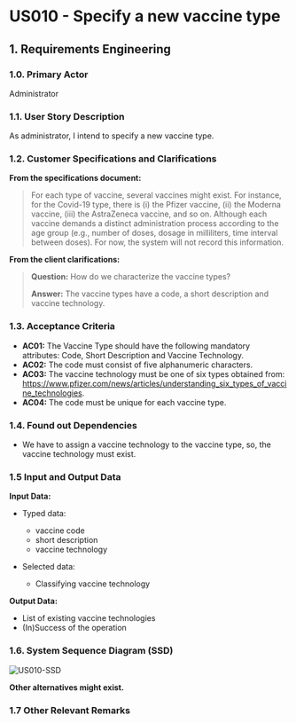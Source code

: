 # US010 - Specify a new vaccine type 

## 1. Requirements Engineering

### 1.0. Primary Actor
Administrator

### 1.1. User Story Description

As administrator, I intend to specify a new vaccine type.

### 1.2. Customer Specifications and Clarifications 

**From the specifications document:**

> For each type of vaccine, several vaccines might exist. For instance, for
the Covid-19 type, there is (i) the Pfizer vaccine, (ii) the Moderna vaccine, (iii) the AstraZeneca vaccine,
and so on. Although each vaccine demands a distinct administration process according to the age
group (e.g., number of doses, dosage in milliliters, time interval between doses). For now, the system
will not record this information.

**From the client clarifications:**

> **Question:** How do we characterize the vaccine types?
>  
> **Answer:** The vaccine types have a code, a short description and vaccine technology.

### 1.3. Acceptance Criteria

* **AC01:** The Vaccine Type should have the following mandatory attributes: Code, Short Description and Vaccine Technology.
* **AC02:** The code must consist of five alphanumeric characters.
* **AC03:** The vaccine technology must be one of six types obtained from: https://www.pfizer.com/news/articles/understanding_six_types_of_vaccine_technologies.
* **AC04:** The code must be unique for each vaccine type.

### 1.4. Found out Dependencies

* We have to assign a vaccine technology to the vaccine type, so, the vaccine technology must exist.

### 1.5 Input and Output Data

**Input Data:**

* Typed data:
	* vaccine code 
	* short description
	* vaccine technology 
	
* Selected data:
	* Classifying vaccine technology

**Output Data:**

* List of existing vaccine technologies
* (In)Success of the operation

### 1.6. System Sequence Diagram (SSD)

![US010-SSD](C:\Users\tania\Desktop\UpSkill\VI_PDS\DGS\DGS_Project\pds-base\sns-base\doc\global\use-cases\uc010\requirements\svg\us010-SSD-System_Sequence_Diagram__SSD_.svg)

**Other alternatives might exist.**

### 1.7 Other Relevant Remarks
